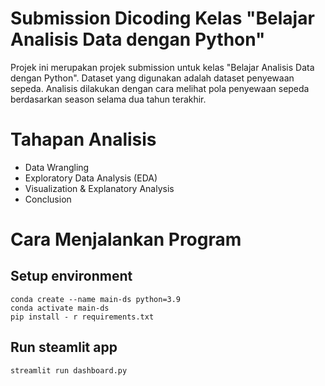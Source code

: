 # Submission Dicoding Kelas "Belajar Analisis Data dengan Python"
Projek ini merupakan projek submission untuk kelas "Belajar Analisis Data dengan Python". Dataset yang digunakan adalah dataset penyewaan sepeda. Analisis dilakukan dengan cara melihat pola penyewaan sepeda berdasarkan season selama dua tahun terakhir.

# Tahapan Analisis
- Data Wrangling
- Exploratory Data Analysis (EDA)
- Visualization & Explanatory Analysis
- Conclusion

# Cara Menjalankan Program
## Setup environment
```
conda create --name main-ds python=3.9
conda activate main-ds
pip install - r requirements.txt
```

## Run steamlit app
```
streamlit run dashboard.py
```
